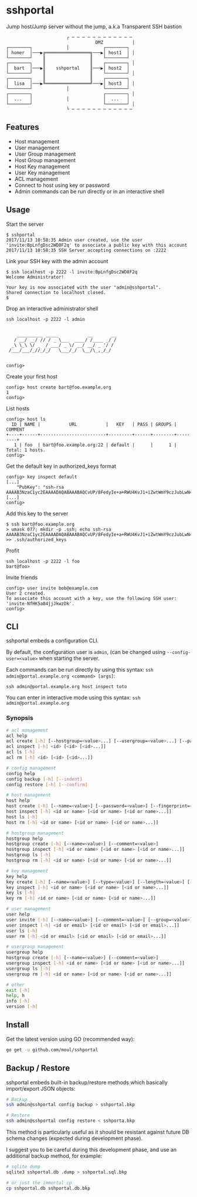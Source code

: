 # sshportal

Jump host/Jump server without the jump, a.k.a Transparent SSH bastion

```
                       ┌ ─ ─ ─ ─ ─ ─ ─ ─ ─ ─ ─ ─
                                  DMZ           │
┌────────┐             │             ┌────────┐
│ homer  │───▶╔═════════════════╗───▶│ host1  │ │
└────────┘    ║                 ║    └────────┘
┌────────┐    ║                 ║    ┌────────┐ │
│  bart  │───▶║    sshportal    ║───▶│ host2  │
└────────┘    ║                 ║    └────────┘ │
┌────────┐    ║                 ║    ┌────────┐
│  lisa  │───▶╚═════════════════╝───▶│ host3  │ │
└────────┘             │             └────────┘
┌────────┐                           ┌────────┐ │
│  ...   │             │             │  ...   │
└────────┘                           └────────┘ │
                       └ ─ ─ ─ ─ ─ ─ ─ ─ ─ ─ ─ ─
```

## Features

* Host management
* User management
* User Group management
* Host Group management
* Host Key management
* User Key management
* ACL management
* Connect to host using key or password
* Admin commands can be run directly or in an interactive shell

## Usage

Start the server

```console
$ sshportal
2017/11/13 10:58:35 Admin user created, use the user 'invite:BpLnfgDsc2WD8F2q' to associate a public key with this account
2017/11/13 10:58:35 SSH Server accepting connections on :2222
```

Link your SSH key with the admin account

```console
$ ssh localhost -p 2222 -l invite:BpLnfgDsc2WD8F2q
Welcome Administrator!

Your key is now associated with the user "admin@sshportal".
Shared connection to localhost closed.
$
```

Drop an interactive administrator shell

```console
ssh localhost -p 2222 -l admin


    __________ _____           __       __
   / __/ __/ // / _ \___  ____/ /____ _/ /
  _\ \_\ \/ _  / ___/ _ \/ __/ __/ _ '/ /
 /___/___/_//_/_/   \___/_/  \__/\_,_/_/


config>
```

Create your first host

```console
config> host create bart@foo.example.org
1
config>
```

List hosts

```console
config> host ls
  ID | NAME |           URL           |   KEY   | PASS | GROUPS | COMMENT
+----+------+-------------------------+---------+------+--------+---------+
   1 | foo  | bart@foo.example.org:22 | default |      |      1 |
Total: 1 hosts.
config>
```

Get the default key in authorized_keys format

```console
config> key inspect default
[...]
    "PubKey": "ssh-rsa AAAAB3NzaC1yc2EAAAADAQABAAABAQCvUP/8FedyIe+a+RWU4KvJ1+iZwtWmY9czJubLwN4RcjKHQMzLqWC7pKZHAABCZjLJjVD/3Zb53jZwbh7mysAkocundMpvUL5+Yb4a8lDiflXkdXT9fZCx+ibJBk4jRnKLGIneSzVtFEerEwQKKnKQoCgPkZwCDaL/jHhDlOmAvxqAJrjiy42HXwppX2UuF8zujs6OKHRYJ/Q1vo0caa6/o1eoyXE9OrOwIk+IcAN3YIQi/B1BOlZOQBzHIZz83AFlD2TcPhyYcbxPyKGih84Zr3rQaaP1WiaiPqxzp3s5OhTLthc5XtCSLzmRSLvgC2eFdNhBDB5KLtO2khBkz5ID",
[...]
config>
```

Add this key to the server

```console
$ ssh bart@foo.example.org
> umask 077; mkdir -p .ssh; echo ssh-rsa AAAAB3NzaC1yc2EAAAADAQABAAABAQCvUP/8FedyIe+a+RWU4KvJ1+iZwtWmY9czJubLwN4RcjKHQMzLqWC7pKZHAABCZjLJjVD/3Zb53jZwbh7mysAkocundMpvUL5+Yb4a8lDiflXkdXT9fZCx+ibJBk4jRnKLGIneSzVtFEerEwQKKnKQoCgPkZwCDaL/jHhDlOmAvxqAJrjiy42HXwppX2UuF8zujs6OKHRYJ/Q1vo0caa6/o1eoyXE9OrOwIk+IcAN3YIQi/B1BOlZOQBzHIZz83AFlD2TcPhyYcbxPyKGih84Zr3rQaaP1WiaiPqxzp3s5OhTLthc5XtCSLzmRSLvgC2eFdNhBDB5KLtO2khBkz5ID >> .ssh/authorized_keys
```

Profit

```console
ssh localhost -p 2222 -l foo
bart@foo>
```

Invite friends

```console
config> user invite bob@example.com
User 2 created.
To associate this account with a key, use the following SSH user: 'invite-NfHK5a84jjJkwzDk'.
config>
```

## CLI

sshportal embeds a configuration CLI.

By default, the configuration user is `admin`, (can be changed using `--config-user=<value>` when starting the server.

Each commands can be run directly by using this syntax: `ssh admin@portal.example.org <command> [args]`:

```
ssh admin@portal.example.org host inspect toto
```

You can enter in interactive mode using this syntax: `ssh admin@portal.example.org`

### Synopsis

```sh
# acl management
acl help
acl create [-h] [--hostgroup=<value>...] [--usergroup=<value>...] [--pattern=<value>] [--comment=<value>] [--action=<value>] [--weight=value]
acl inspect [-h] <id> [<id> [<id>...]]
acl ls [-h]
acl rm [-h] <id> [<id> [<id>...]]

# config management
config help
config backup [-h] [--indent]
config restore [-h] [--confirm]

# host management
host help
host create [-h] [--name=<value>] [--password=<value>] [--fingerprint=<value>] [--comment=<value>] [--key=<value>] [--group=<value>] <user>[:<password>]@<host>[:<port>]
host inspect [-h] <id or name> [<id or name> [<id or name>...]]
host ls [-h]
host rm [-h] <id or name> [<id or name> [<id or name>...]]

# hostgroup management
hostgroup help
hostgroup create [-h] [--name=<value>] [--comment=<value>]
hostgroup inspect [-h] <id or name> [<id or name> [<id or name>...]]
hostgroup ls [-h]
hostgroup rm [-h] <id or name> [<id or name> [<id or name>...]]

# key management
key help
key create [-h] [--name=<value>] [--type=<value>] [--length=<value>] [--comment=<value>]
key inspect [-h] <id or name> [<id or name> [<id or name>...]]
key ls [-h]
key rm [-h] <id or name> [<id or name> [<id or name>...]]

# user management
user help
user invite [-h] [--name=<value>] [--comment=<value>] [--group=<value>] <email>
user inspect [-h] <id or email> [<id or email> [<id or email>...]]
user ls [-h]
user rm [-h] <id or email> [<id or email> [<id or email>...]]

# usergroup management
usergroup help
hostgroup create [-h] [--name=<value>] [--comment=<value>]
usergroup inspect [-h] <id or name> [<id or name> [<id or name>...]]
usergroup ls [-h]
usergroup rm [-h] <id or name> [<id or name> [<id or name>...]]

# other
exit [-h]
help, h
info [-h]
version [-h]
```

## Install

Get the latest version using GO (recommended way):

```sh
go get -u github.com/moul/sshportal
```

## Backup / Restore

sshportal embeds built-in backup/restore methods which basically import/export JSON objects:

```sh
# Backup
ssh admin@sshportal config backup > sshportal.bkp

# Restore
ssh admin@sshportal config restore < sshporta.bkp
```

This method is particularly useful as it should be resistant against future DB schema changes (expected during development phase).

I suggest you to be careful during this development phase, and use an additional backup method, for example:

```sh
# sqlite dump
sqlite3 sshportal.db .dump > sshportal.sql.bkp

# or just the immortal cp
cp sshportal.db sshportal.db.bkp
```
